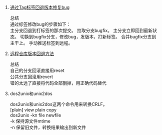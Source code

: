 1. [通过Tag标签回退版本修复bug](http://blog.csdn.net/fuchaosz/article/details/51698896)

    总结  
    通过标签修改bug的步骤如下：  
    主分支回退到打标签的那次提交。
    拉取分支bugfix。
    主分支立即回到最新状态。
    切换到bugfix分支，修改bug，发版本，打新标签。
    合并bugfix分支到主干上。
    手动推送标签到远程。
    
2. [远程仓库版本回退方法](http://blog.csdn.net/fuchaosz/article/details/52170105)

    总结  
    自己的分支回滚直接用reset  
    公共分支回滚用revert  
    错的太远了直接将代码全部删掉，用正确代码替代  
    
    
3. dos2unix和unix2dos

    dos2unix和unix2dos这两个命令用来转换CRLF。  
    [plain] view plain copy  
    dos2unix -kn file newfile    
    -k 保持源文件mtime  
    -n 保留旧文件，转换结果输出到新文件  